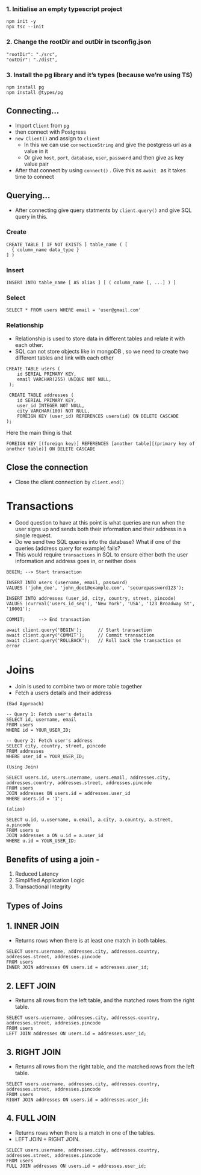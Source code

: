 ### 1. Initialise an empty typescript project

```
npm init -y
npx tsc --init
```

### 2. Change the rootDir and outDir in tsconfig.json

```
"rootDir": "./src",
"outDir": "./dist",
```

### 3. Install the pg library and it’s types (because we’re using TS)

```
npm install pg
npm install @types/pg
```

## Connecting...

- Import `Client` from `pg`
- then connect with Postgress
- `new Client()` and assign to `client`
  - In this we can use `connectionString` and give the postgress url as a value in it
  - Or give `host`, `port`, `database`, `user`, `password` and then give as key value pair
- After that connect by using `connect()` . Give this as `await ` as it takes time to connect

## Querying...

- After connecting give query statments by `client.query()` and give SQL query in this.

### Create

```
CREATE TABLE [ IF NOT EXISTS ] table_name ( [
  { column_name data_type }
] )
```

### Insert

```
INSERT INTO table_name [ AS alias ] [ ( column_name [, ...] ) ]
```

### Select

```
SELECT * FROM users WHERE email = 'user@gmail.com'
```

### Relationship

- Relationship is used to store data in different tables and relate it with each other.
- SQL can not store objects like in mongoDB , so we need to create two different tables and link with each other

```
CREATE TABLE users (
    id SERIAL PRIMARY KEY,
    email VARCHAR(255) UNIQUE NOT NULL,
 );

 CREATE TABLE addresses (
    id SERIAL PRIMARY KEY,
    user_id INTEGER NOT NULL,
    city VARCHAR(100) NOT NULL,
    FOREIGN KEY (user_id) REFERENCES users(id) ON DELETE CASCADE
);
```

Here the main thing is that

```
FOREIGN KEY [(foreign key)] REFERENCES [another table][(primary key of another table)] ON DELETE CASCADE
```

## Close the connection

- Close the client connection by `client.end()`

# Transactions

- Good question to have at this point is what queries are run when the user signs up and sends both their information and their address in a single request.
- Do we send two SQL queries into the database? What if one of the queries (address query for example) fails?
- This would require `transactions` in SQL to ensure either both the user information and address goes in, or neither does

```
BEGIN; --> Start transaction

INSERT INTO users (username, email, password)
VALUES ('john_doe', 'john_doe1@example.com', 'securepassword123');

INSERT INTO addresses (user_id, city, country, street, pincode)
VALUES (currval('users_id_seq'), 'New York', 'USA', '123 Broadway St', '10001');

COMMIT;     --> End transaction
```

```
await client.query('BEGIN');      // Start transaction
await client.query('COMMIT');     // Commit transaction
await client.query('ROLLBACK');   // Roll back the transaction on error
```

# Joins

- Join is used to combine two or more table together
- Fetch a users details and their address

```
(Bad Approach)

-- Query 1: Fetch user's details
SELECT id, username, email
FROM users
WHERE id = YOUR_USER_ID;

-- Query 2: Fetch user's address
SELECT city, country, street, pincode
FROM addresses
WHERE user_id = YOUR_USER_ID;
```

```
(Using Join)

SELECT users.id, users.username, users.email, addresses.city, addresses.country, addresses.street, addresses.pincode
FROM users
JOIN addresses ON users.id = addresses.user_id
WHERE users.id = '1';

(alias)

SELECT u.id, u.username, u.email, a.city, a.country, a.street, a.pincode
FROM users u
JOIN addresses a ON u.id = a.user_id
WHERE u.id = YOUR_USER_ID;
```

## Benefits of using a join -

1. Reduced Latency
2. Simplified Application Logic
3. Transactional Integrity

## Types of Joins
## 1. INNER JOIN
- Returns rows when there is at least one match in both tables.
```
SELECT users.username, addresses.city, addresses.country, addresses.street, addresses.pincode
FROM users
INNER JOIN addresses ON users.id = addresses.user_id;
```
## 2. LEFT JOIN
- Returns all rows from the left table, and the matched rows from the right table.
```
SELECT users.username, addresses.city, addresses.country, addresses.street, addresses.pincode
FROM users
LEFT JOIN addresses ON users.id = addresses.user_id;
```
## 3. RIGHT JOIN
- Returns all rows from the right table, and the matched rows from the left table.
```
SELECT users.username, addresses.city, addresses.country, addresses.street, addresses.pincode
FROM users
RIGHT JOIN addresses ON users.id = addresses.user_id;
```
## 4. FULL JOIN
- Returns rows when there is a match in one of the tables.
- LEFT JOIN + RIGHT JOIN.
```
SELECT users.username, addresses.city, addresses.country, addresses.street, addresses.pincode
FROM users
FULL JOIN addresses ON users.id = addresses.user_id;
```